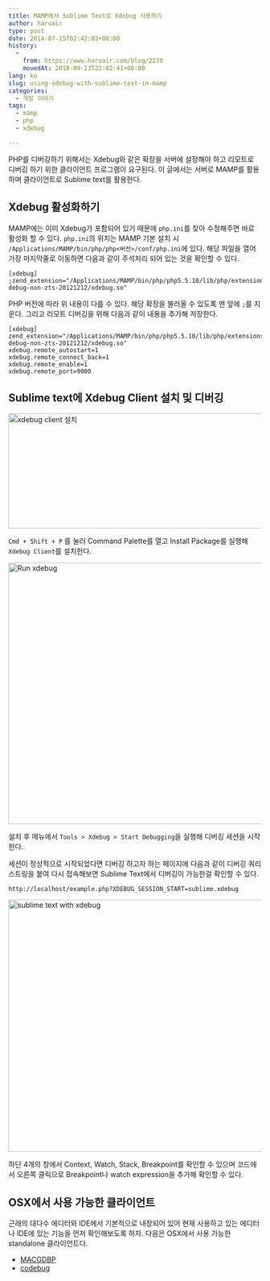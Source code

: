 ```yaml
---
title: MAMP에서 Sublime Text로 Xdebug 사용하기
author: haruair
type: post
date: 2014-07-15T02:42:03+00:00
history:
  - 
    from: https://www.haruair.com/blog/2270
    movedAt: 2018-09-13T22:02:41+00:00
lang: ko
slug: using-xdebug-with-sublime-text-in-mamp
categories:
  - 개발 이야기
tags:
  - mamp
  - php
  - xdebug

---
```

PHP를 디버깅하기 위해서는 Xdebug와 같은 확장을 서버에 설정해야 하고 리모트로 디버깅 하기 위한 클라이언트 프로그램이 요구된다. 이 글에서는 서버로 MAMP를 활용하며 클라이언트로 Sublime text를 활용한다.

## Xdebug 활성화하기

MAMP에는 이미 Xdebug가 포함되어 있기 때문에 `php.ini`를 찾아 수정해주면 바로 활성화 할 수 있다. `php.ini`의 위치는 MAMP 기본 설치 시 `/Applications/MAMP/bin/php/php<버전>/conf/php.ini`에 있다. 해당 파일을 열어 가장 마지막줄로 이동하면 다음과 같이 주석처리 되어 있는 것을 확인할 수 있다.

    [xdebug]
    ;zend_extension="/Applications/MAMP/bin/php/php5.5.10/lib/php/extensions/no-debug-non-zts-20121212/xdebug.so"
    

PHP 버전에 따라 위 내용이 다를 수 있다. 해당 확장을 불러올 수 있도록 맨 앞에 `;`를 지운다. 그리고 리모트 디버깅을 위해 다음과 같이 내용을 추가해 저장한다.

    [xdebug]
    zend_extension="/Applications/MAMP/bin/php/php5.5.10/lib/php/extensions/no-debug-non-zts-20121212/xdebug.so"
    xdebug.remote_autostart=1
    xdebug.remote_connect_back=1
    xdebug.remote_enable=1
    xdebug.remote_port=9000
    

## Sublime text에 Xdebug Client 설치 및 디버깅

<img data-attachment-id="2271" data-permalink="https://edykim.com/blog/2270/screen-shot-2014-07-15-at-12-19-17-pm" data-orig-file="https://edykim.com/wp-content/uploads/2014/07/Screen-Shot-2014-07-15-at-12.19.17-pm.png?fit=523%2C229&ssl=1" data-orig-size="523,229" data-comments-opened="1" data-image-meta="{&quot;aperture&quot;:&quot;0&quot;,&quot;credit&quot;:&quot;&quot;,&quot;camera&quot;:&quot;&quot;,&quot;caption&quot;:&quot;&quot;,&quot;created_timestamp&quot;:&quot;0&quot;,&quot;copyright&quot;:&quot;&quot;,&quot;focal_length&quot;:&quot;0&quot;,&quot;iso&quot;:&quot;0&quot;,&quot;shutter_speed&quot;:&quot;0&quot;,&quot;title&quot;:&quot;&quot;}" data-image-title="Screen Shot 2014-07-15 at 12.19.17 pm" data-image-description="" data-medium-file="https://edykim.com/wp-content/uploads/2014/07/Screen-Shot-2014-07-15-at-12.19.17-pm.png?fit=300%2C131&ssl=1" data-large-file="https://edykim.com/wp-content/uploads/2014/07/Screen-Shot-2014-07-15-at-12.19.17-pm.png?fit=523%2C229&ssl=1" src="https://edykim.com/wp-content/uploads/2014/07/Screen-Shot-2014-07-15-at-12.19.17-pm.png?resize=523%2C229" alt="xdebug client 설치" width="523" height="229" class="aligncenter size-full wp-image-2271" srcset="https://edykim.com/wp-content/uploads/2014/07/Screen-Shot-2014-07-15-at-12.19.17-pm.png?w=523&ssl=1 523w, https://edykim.com/wp-content/uploads/2014/07/Screen-Shot-2014-07-15-at-12.19.17-pm.png?resize=300%2C131&ssl=1 300w" sizes="(max-width: 523px) 100vw, 523px" data-recalc-dims="1" />

`Cmd + Shift + P` 를 눌러 Command Palette를 열고 Install Package를 실행해 `Xdebug Client`를 설치한다.

<img data-attachment-id="2275" data-permalink="https://edykim.com/blog/2270/screen-shot-2014-07-15-at-12-33-03-pm" data-orig-file="https://edykim.com/wp-content/uploads/2014/07/Screen-Shot-2014-07-15-at-12.33.03-pm.png?fit=610%2C519&ssl=1" data-orig-size="610,519" data-comments-opened="1" data-image-meta="{&quot;aperture&quot;:&quot;0&quot;,&quot;credit&quot;:&quot;&quot;,&quot;camera&quot;:&quot;&quot;,&quot;caption&quot;:&quot;&quot;,&quot;created_timestamp&quot;:&quot;0&quot;,&quot;copyright&quot;:&quot;&quot;,&quot;focal_length&quot;:&quot;0&quot;,&quot;iso&quot;:&quot;0&quot;,&quot;shutter_speed&quot;:&quot;0&quot;,&quot;title&quot;:&quot;&quot;}" data-image-title="Run xdebug" data-image-description="" data-medium-file="https://edykim.com/wp-content/uploads/2014/07/Screen-Shot-2014-07-15-at-12.33.03-pm.png?fit=300%2C255&ssl=1" data-large-file="https://edykim.com/wp-content/uploads/2014/07/Screen-Shot-2014-07-15-at-12.33.03-pm.png?fit=610%2C519&ssl=1" src="https://edykim.com/wp-content/uploads/2014/07/Screen-Shot-2014-07-15-at-12.33.03-pm.png?resize=610%2C519" alt="Run xdebug" width="610" height="519" class="aligncenter size-full wp-image-2275" srcset="https://edykim.com/wp-content/uploads/2014/07/Screen-Shot-2014-07-15-at-12.33.03-pm.png?w=610&ssl=1 610w, https://edykim.com/wp-content/uploads/2014/07/Screen-Shot-2014-07-15-at-12.33.03-pm.png?resize=300%2C255&ssl=1 300w" sizes="(max-width: 610px) 100vw, 610px" data-recalc-dims="1" />

설치 후 메뉴에서 `Tools > Xdebug > Start Debugging`을 실행해 디버깅 세션을 시작한다.

세션이 정상적으로 시작되었다면 디버깅 하고자 하는 페이지에 다음과 같이 디버깅 쿼리 스트링을 붙여 다시 접속해보면 Sublime Text에서 디버깅이 가능한걸 확인할 수 있다.

    http://localhost/example.php?XDEBUG_SESSION_START=sublime.xdebug
    

<img data-attachment-id="2273" data-permalink="https://edykim.com/blog/2270/screen-shot-2014-07-15-at-12-28-19-pm" data-orig-file="https://edykim.com/wp-content/uploads/2014/07/Screen-Shot-2014-07-15-at-12.28.19-pm.png?fit=801%2C608&ssl=1" data-orig-size="801,608" data-comments-opened="1" data-image-meta="{&quot;aperture&quot;:&quot;0&quot;,&quot;credit&quot;:&quot;&quot;,&quot;camera&quot;:&quot;&quot;,&quot;caption&quot;:&quot;&quot;,&quot;created_timestamp&quot;:&quot;0&quot;,&quot;copyright&quot;:&quot;&quot;,&quot;focal_length&quot;:&quot;0&quot;,&quot;iso&quot;:&quot;0&quot;,&quot;shutter_speed&quot;:&quot;0&quot;,&quot;title&quot;:&quot;&quot;}" data-image-title="Screen Shot 2014-07-15 at 12.28.19 pm" data-image-description="" data-medium-file="https://edykim.com/wp-content/uploads/2014/07/Screen-Shot-2014-07-15-at-12.28.19-pm.png?fit=300%2C227&ssl=1" data-large-file="https://edykim.com/wp-content/uploads/2014/07/Screen-Shot-2014-07-15-at-12.28.19-pm.png?fit=660%2C501&ssl=1" src="https://edykim.com/wp-content/uploads/2014/07/Screen-Shot-2014-07-15-at-12.28.19-pm.png?resize=660%2C501" alt="sublime text with xdebug" width="660" height="501" class="aligncenter size-full wp-image-2273" srcset="https://edykim.com/wp-content/uploads/2014/07/Screen-Shot-2014-07-15-at-12.28.19-pm.png?w=801&ssl=1 801w, https://edykim.com/wp-content/uploads/2014/07/Screen-Shot-2014-07-15-at-12.28.19-pm.png?resize=300%2C227&ssl=1 300w" sizes="(max-width: 660px) 100vw, 660px" data-recalc-dims="1" />

하단 4개의 창에서 Context, Watch, Stack, Breakpoint를 확인할 수 있으며 코드에서 오른쪽 클릭으로 Breakpoint나 watch expression을 추가해 확인할 수 있다.

## OSX에서 사용 가능한 클라이언트

근래의 대다수 에디터와 IDE에서 기본적으로 내장되어 있어 현재 사용하고 있는 에디터나 IDE에 있는 기능을 먼저 확인해보도록 하자. 다음은 OSX에서 사용 가능한 standalone 클라이언트다.

  * [MACGDBP][1]
  * [codebug][2]

 [1]: https://www.bluestatic.org/software/macgdbp/index.php
 [2]: http://codebugapp.com/